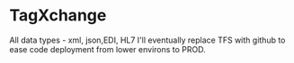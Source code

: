 # TagXchange
All data types - xml, json,EDI, HL7 
I'll eventually replace TFS with github to ease code deployment from lower environs to PROD.
